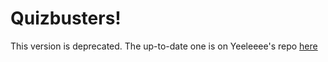 # Quizbusters!
This version is deprecated. The up-to-date one is on Yeeleeee's repo [here](https://github.com/yeeleeee/quizbusters)
